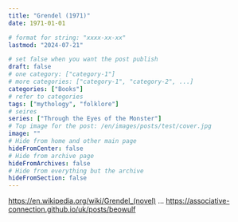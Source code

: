 ```yaml
---
title: "Grendel (1971)"
date: 1971-01-01

# format for string: "xxxx-xx-xx"
lastmod: "2024-07-21"

# set false when you want the post publish
draft: false
# one category: ["category-1"]
# more categories: ["category-1", "category-2", ...]
categories: ["Books"]
# refer to categories
tags: ["mythology", "folklore"]
# seires
series: ["Through the Eyes of the Monster"]
# Top image for the post: /en/images/posts/test/cover.jpg
image: ""
# Hide from home and other main page
hideFromCenter: false
# Hide from archive page
hideFromArchives: false
# Hide from everything but the archive
hideFromSection: false
---
```

https://en.wikipedia.org/wiki/Grendel_(novel)
...
https://associative-connection.github.io/uk/posts/beowulf
<!--more-->